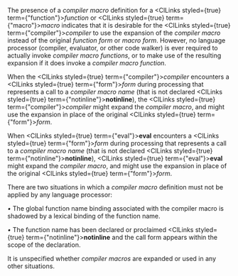 



The presence of a *compiler macro* definition for a <ClLinks styled={true} term={"function"}><i>function</i></ClLinks> or <ClLinks styled={true} term={"macro"}><i>macro</i></ClLinks> indicates that it is desirable for the <ClLinks styled={true} term={"compiler"}><i>compiler</i></ClLinks> to use the expansion of the *compiler macro* instead of the original *function form* or *macro form*. However, no language processor (compiler, evaluator, or other code walker) is ever required to actually invoke *compiler macro functions*, or to make use of the resulting expansion if it does invoke a *compiler macro function*. 



When the <ClLinks styled={true} term={"compiler"}><i>compiler</i></ClLinks> encounters a <ClLinks styled={true} term={"form"}><i>form</i></ClLinks> during processing that represents a call to a *compiler macro name* (that is not declared <ClLinks styled={true} term={"notinline"}><b>notinline</b></ClLinks>), the <ClLinks styled={true} term={"compiler"}><i>compiler</i></ClLinks> might expand the *compiler macro*, and might use the expansion in place of the original <ClLinks styled={true} term={"form"}><i>form</i></ClLinks>. 



When <ClLinks styled={true} term={"eval"}><b>eval</b></ClLinks> encounters a <ClLinks styled={true} term={"form"}><i>form</i></ClLinks> during processing that represents a call to a *compiler macro name* (that is not declared <ClLinks styled={true} term={"notinline"}><b>notinline</b></ClLinks>), <ClLinks styled={true} term={"eval"}><b>eval</b></ClLinks> might expand the *compiler macro*, and might use the expansion in place of the original <ClLinks styled={true} term={"form"}><i>form</i></ClLinks>. 



There are two situations in which a *compiler macro* definition must not be applied by any language processor: 



*•* The global function name binding associated with the compiler macro is shadowed by a lexical binding of the function name. 



*•* The function name has been declared or proclaimed <ClLinks styled={true} term={"notinline"}><b>notinline</b></ClLinks> and the call form appears within the scope of the declaration. 



It is unspecified whether *compiler macros* are expanded or used in any other situations.
 